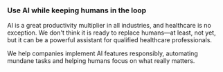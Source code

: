 ### Use AI while keeping humans in the loop

AI is a great productivity multiplier in all industries, and healthcare is no
exception. We don't think it is ready to replace humans—at least, not yet, but
it can be a powerful assistant for qualified healthcare professionals.

We help companies implement AI features responsibly, automating mundane tasks
and helping humans focus on what really matters.
